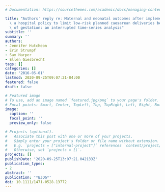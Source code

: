 ```yaml
---
# Documentation: https://sourcethemes.com/academic/docs/managing-content/

title: "Authors' reply re: Maternal and neonatal outcomes after implementation of\
  \ a hospital policy to limit low-risk planned caesarean deliveries before 39 weeks\
  \ of gestation: an interrupted time-series analysis"
subtitle: ''
summary: ''
authors:
- Jennifer Hutcheon
- Erin Strumpf
- Sam Harper
- Ellen Giesbrecht
tags: []
categories: []
date: '2016-05-01'
lastmod: 2020-09-25T09:07:21-04:00
featured: false
draft: false

# Featured image
# To use, add an image named `featured.jpg/png` to your page's folder.
# Focal points: Smart, Center, TopLeft, Top, TopRight, Left, Right, BottomLeft, Bottom, BottomRight.
image:
  caption: ''
  focal_point: ''
  preview_only: false

# Projects (optional).
#   Associate this post with one or more of your projects.
#   Simply enter your project's folder or file name without extension.
#   E.g. `projects = ["internal-project"]` references `content/project/deep-learning/index.md`.
#   Otherwise, set `projects = []`.
projects: []
publishDate: '2020-09-25T13:07:21.042133Z'
publication_types:
- 2
abstract: ''
publication: '*BJOG*'
doi: 10.1111/1471-0528.13772
---
```

